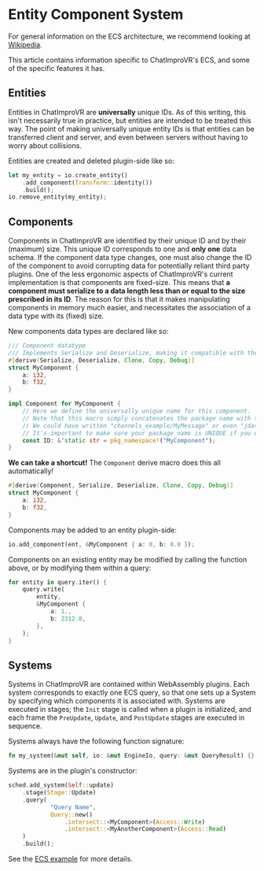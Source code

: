# Entity Component System
For general information on the ECS architecture, we recommend looking at [Wikipedia](https://en.wikipedia.org/wiki/Entity_component_system).

This article contains information specific to ChatImproVR's ECS, and some of the specific features it has.

## Entities
Entities in ChatImproVR are **universally** unique IDs. As of this writing, this isn't necessarily true in practice, but entities are intended to be treated this way. The point of making universally unique entity IDs is that entities can be transferred client and server, and even between servers without having to worry about collisions. 

Entities are created and deleted plugin-side like so:
```rust
let my_entity = io.create_entity()
    .add_component(Transform::identity())
    .build();
io.remove_entity(my_entity);
```

## Components
Components in ChatImproVR are identified by their unique ID and by their (maximum) size. This unique ID corresponds to one and **only one** data schema. If the component data type changes, one must also change the ID of the component to avoid corrupting data for potentially reliant third party plugins. One of the less ergonomic aspects of ChatImproVR's current implementation is that components are fixed-size. This means that **a component must serialize to a data length less than or equal to the size prescribed in its ID**. The reason for this is that it makes manipulating components in memory much easier, and necessitates the association of a data type with its (fixed) size.

New components data types are declared like so:
```rust
/// Component datatype
/// Implements Serialize and Deserialize, making it compatible with the Component trait.
#[derive(Serialize, Deserialize, Clone, Copy, Debug)]
struct MyComponent {
    a: i32,
    b: f32,
}

impl Component for MyComponent {
    // Here we define the universally unique name for this component.
    // Note that this macro simply concatenates the package name with the name you provide.
    // We could have written "channels_example/MyMessage" or even "jdasjdlfkjasdjfk" instead.
    // It's important to make sure your package name is UNIQUE if you use this macro.
    const ID: &'static str = pkg_namespace!("MyComponent");
}
```

**We can take a shortcut!** The `Component` derive macro does this all automatically!
```rust
#[derive(Component, Serialize, Deserialize, Clone, Copy, Debug)]
struct MyComponent {
    a: i32,
    b: f32,
}
```

Components may be added to an entity plugin-side:
```rust
io.add_component(ent, &MyComponent { a: 0, b: 0.0 });
```

Components on an existing entity may be modified by calling the function above, or by modifying them within a query:
```rust
for entity in query.iter() {
    query.write(
        entity,
        &MyComponent {
            a: 1.,
            b: 2312.0,
        },
    );
}
```

## Systems
Systems in ChatImproVR are contained within WebAssembly plugins. Each system corresponds to exactly one ECS query, so that one sets up a System by specifying which components it is associated with. Systems are executed in stages; the `Init` stage is called when a plugin is initialized, and each frame the `PreUpdate`, `Update`, and `PostUpdate` stages are executed in sequence. 

Systems always have the following function signature:
```rust
fn my_system(&mut self, io: &mut EngineIo, query: &mut QueryResult) {}
```

Systems are in the plugin's constructor:
```rust
sched.add_system(Self::update)
    .stage(Stage::Update)
    .query(
            "Query Name", 
            Query::new()
                .intersect::<MyComponent>(Access::Write)
                .intersect::<MyAnotherComponent>(Access::Read)
    )
    .build();
```

See the [ECS example](https://github.com/ChatImproVR/iteration0/blob/main/example_plugins/ecs/src/lib.rs) for more details.

